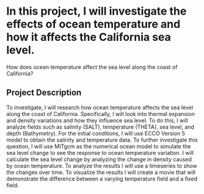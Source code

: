 # In this project, I will investigate the effects of ocean temperature and how it affects the California sea level. 

How does ocean temperature affect the sea level along the coast of California?

## Project Description

To investigate, I will research how ocean temperature affects the sea level along the coast of California. Specifically, I will look into thermal expansion and density variations and how they influence sea level. To do this, I will analyze fields such as salinity (SALT), temperature (THETA), sea level, and depth (Bathymetry). For the initial conditions, I will use ECCO Version 5 model to obtain the salinity and temperature data. To further investigate this question, I will use MITgcm as the numerical ocean model to simulate the sea level change to see the response to ocean temperature variation. I will calculate the sea level change by analyzing the change in density caused by ocean temperature. To analyze the results I will use a timeseries to show the changes over time. To visualize the results I will create a movie that will demonstrate the difference between a varying temperature field and a fixed field.

